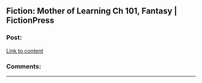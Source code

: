 ## Fiction: Mother of Learning Ch 101, Fantasy | FictionPress

### Post:

[Link to content]()

### Comments:

---

